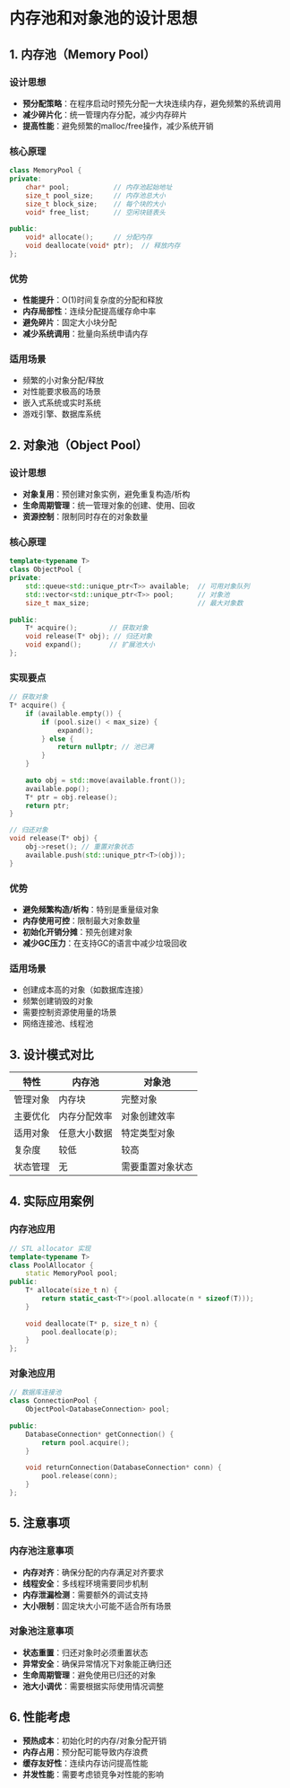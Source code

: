 # 内存池和对象池的设计思想

## 1. 内存池（Memory Pool）

### 设计思想
- **预分配策略**：在程序启动时预先分配一大块连续内存，避免频繁的系统调用
- **减少碎片化**：统一管理内存分配，减少内存碎片
- **提高性能**：避免频繁的malloc/free操作，减少系统开销

### 核心原理
```cpp
class MemoryPool {
private:
    char* pool;           // 内存池起始地址
    size_t pool_size;     // 内存池总大小
    size_t block_size;    // 每个块的大小
    void* free_list;      // 空闲块链表头
    
public:
    void* allocate();     // 分配内存
    void deallocate(void* ptr);  // 释放内存
};
```

### 优势
- **性能提升**：O(1)时间复杂度的分配和释放
- **内存局部性**：连续分配提高缓存命中率
- **避免碎片**：固定大小块分配
- **减少系统调用**：批量向系统申请内存

### 适用场景
- 频繁的小对象分配/释放
- 对性能要求极高的场景
- 嵌入式系统或实时系统
- 游戏引擎、数据库系统

## 2. 对象池（Object Pool）

### 设计思想
- **对象复用**：预创建对象实例，避免重复构造/析构
- **生命周期管理**：统一管理对象的创建、使用、回收
- **资源控制**：限制同时存在的对象数量

### 核心原理
```cpp
template<typename T>
class ObjectPool {
private:
    std::queue<std::unique_ptr<T>> available;  // 可用对象队列
    std::vector<std::unique_ptr<T>> pool;      // 对象池
    size_t max_size;                           // 最大对象数
    
public:
    T* acquire();        // 获取对象
    void release(T* obj); // 归还对象
    void expand();       // 扩展池大小
};
```

### 实现要点
```cpp
// 获取对象
T* acquire() {
    if (available.empty()) {
        if (pool.size() < max_size) {
            expand();
        } else {
            return nullptr; // 池已满
        }
    }
    
    auto obj = std::move(available.front());
    available.pop();
    T* ptr = obj.release();
    return ptr;
}

// 归还对象
void release(T* obj) {
    obj->reset(); // 重置对象状态
    available.push(std::unique_ptr<T>(obj));
}
```

### 优势
- **避免频繁构造/析构**：特别是重量级对象
- **内存使用可控**：限制最大对象数量
- **初始化开销分摊**：预先创建对象
- **减少GC压力**：在支持GC的语言中减少垃圾回收

### 适用场景
- 创建成本高的对象（如数据库连接）
- 频繁创建销毁的对象
- 需要控制资源使用量的场景
- 网络连接池、线程池

## 3. 设计模式对比

| 特性     | 内存池       | 对象池           |
| -------- | ------------ | ---------------- |
| 管理对象 | 内存块       | 完整对象         |
| 主要优化 | 内存分配效率 | 对象创建效率     |
| 适用对象 | 任意大小数据 | 特定类型对象     |
| 复杂度   | 较低         | 较高             |
| 状态管理 | 无           | 需要重置对象状态 |

## 4. 实际应用案例

### 内存池应用
```cpp
// STL allocator 实现
template<typename T>
class PoolAllocator {
    static MemoryPool pool;
public:
    T* allocate(size_t n) {
        return static_cast<T*>(pool.allocate(n * sizeof(T)));
    }
    
    void deallocate(T* p, size_t n) {
        pool.deallocate(p);
    }
};
```

### 对象池应用
```cpp
// 数据库连接池
class ConnectionPool {
    ObjectPool<DatabaseConnection> pool;
    
public:
    DatabaseConnection* getConnection() {
        return pool.acquire();
    }
    
    void returnConnection(DatabaseConnection* conn) {
        pool.release(conn);
    }
};
```

## 5. 注意事项

### 内存池注意事项
- **内存对齐**：确保分配的内存满足对齐要求
- **线程安全**：多线程环境需要同步机制
- **内存泄漏检测**：需要额外的调试支持
- **大小限制**：固定块大小可能不适合所有场景

### 对象池注意事项
- **状态重置**：归还对象时必须重置状态
- **异常安全**：确保异常情况下对象能正确归还
- **生命周期管理**：避免使用已归还的对象
- **池大小调优**：需要根据实际使用情况调整

## 6. 性能考虑

- **预热成本**：初始化时的内存/对象分配开销
- **内存占用**：预分配可能导致内存浪费
- **缓存友好性**：连续内存访问提高性能
- **并发性能**：需要考虑锁竞争对性能的影响
